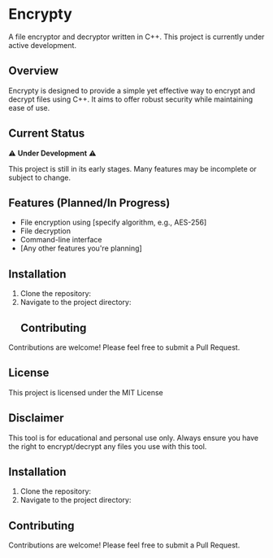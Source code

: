 # Encrypty

A file encryptor and decryptor written in C++. This project is currently under active development.

## Overview

Encrypty is designed to provide a simple yet effective way to encrypt and decrypt files using C++. It aims to offer robust security while maintaining ease of use.

## Current Status

⚠️ **Under Development** ⚠️

This project is still in its early stages. Many features may be incomplete or subject to change.

## Features (Planned/In Progress)

- File encryption using [specify algorithm, e.g., AES-256]
- File decryption
- Command-line interface
- [Any other features you're planning]

## Installation

1. Clone the repository:
2. Navigate to the project directory:
   ## Contributing

Contributions are welcome! Please feel free to submit a Pull Request.

## License

This project is licensed under the MIT License

## Disclaimer

This tool is for educational and personal use only. Always ensure you have the right to encrypt/decrypt any files you use with this tool.

## Installation

1. Clone the repository:
2. Navigate to the project directory:
## Contributing

Contributions are welcome! Please feel free to submit a Pull Request.

